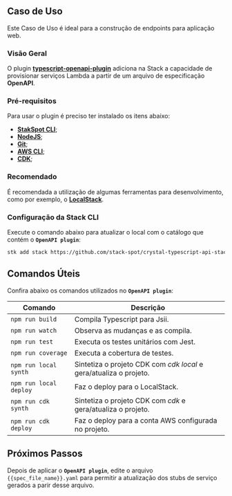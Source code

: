 ## **Caso de Uso**
Este Caso de Uso é ideal para a construção de endpoints para aplicação web.

### **Visão Geral**  
O plugin [**typescript-openapi-plugin**](https://github.com/stack-spot/app-typescript-openapi-plugin) adiciona na Stack a capacidade de provisionar serviços Lambda a partir de um arquivo de especificação **OpenAPI**. 

### **Pré-requisitos**
Para usar o plugin é preciso ter instalado os itens abaixo: 

- [**StakSpot CLI**](https://docs.stackspot.com/v3.0.0/os-cli/installation/);
- [**NodeJS**](https://nodejs.org/en/);
- [**Git**](https://git-scm.com/);
- [**AWS CLI**](https://docs.aws.amazon.com/cli/latest/userguide/cli-chap-getting-started.html);
- [**CDK**](https://docs.aws.amazon.com/cdk/v2/guide/getting_started.html);

### **Recomendado**
É recomendada a utilização de algumas ferramentas para desenvolvimento, como por exemplo, o [**LocalStack**](https://github.com/localstack/localstack). 

### **Configuração da Stack CLI**
Execute o comando abaixo para atualizar o local com o catálogo que contém o **`OpenAPI plugin`**:

```bash
stk add stack https://github.com/stack-spot/crystal-typescript-api-stack
```

## **Comandos Úteis**
Confira abaixo os comandos utilizados no **`OpenAPI plugin`**:  

Comando   | Descrição
--------- | ------
`npm run build` | Compila Typescript para Jsii.
`npm run watch` | Observa as mudanças e as compila. 
`npm run test` | Executa os testes unitários com Jest. 
`npm run coverage` | Executa a cobertura de testes. 
`npm run local synth` | Sintetiza o projeto CDK com _cdk local_ e gera/atualiza o projeto.
`npm run local deploy` | Faz o deploy para o LocalStack.  
`npm run cdk synth` | Sintetiza o projeto CDK com _cdk_ e gera/atualiza o projeto.
`npm run cdk deploy` | Faz o deploy para a conta AWS configurada no projeto. 

## **Próximos Passos**  
Depois de aplicar o **`OpenAPI plugin`**, edite o arquivo `{{spec_file_name}}.yaml` para permitir a atualização dos stubs de serviço gerados a parir desse arquivo. 
